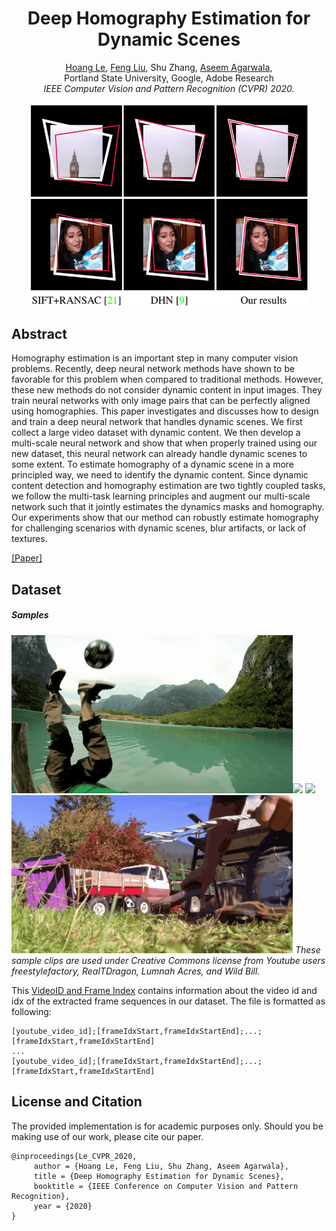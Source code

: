 <h1 align="center">Deep Homography Estimation for Dynamic Scenes</h1>
<p align="center">
<a href="lcmhoang.github.io">Hoang Le</a>, 
<a href="http://web.cecs.pdx.edu/~fliu/">Feng Liu</a>, 
Shu Zhang, 
<a href="http://www.agarwala.org/">Aseem Agarwala</a>,
<br>
Portland State University, Google, Adobe Research
<br>
<i>IEEE Computer Vision and Pattern Recognition  (CVPR) 2020.</i>
</p>

<p align="center" >
  <img src='./mics/fig1.png' width=450 alt="test"/>
</p>

## Abstract
Homography estimation is an important step in many computer vision problems. Recently, deep neural network methods have shown to be favorable for this problem when compared to traditional methods. However, these new methods do not consider dynamic content in input images. They train neural networks with only image pairs that can be perfectly aligned using homographies. This paper investigates and discusses how to design and train a deep neural network that handles dynamic scenes. We first collect a large video dataset with dynamic content. We then develop a multi-scale neural network and show that when properly trained using our new dataset, this neural network can already handle dynamic scenes to some extent. To estimate homography of a dynamic scene in a more principled way, we need to identify the dynamic content. Since dynamic content detection and homography estimation are two tightly coupled tasks, we follow the multi-task learning principles and augment our multi-scale network such that it jointly estimates the dynamics masks and homography. Our experiments show that our method can robustly estimate homography for challenging scenarios with dynamic scenes, blur artifacts, or lack of textures.

[[Paper]](https://github.com/lcmhoang/hmg-dynamics#deep-homography-estimation-for-dynamic-scenes)

## Dataset 
##### Samples 
<img src='./mics/5vEw60gYNFo.mp4_004027_004052_optimized.gif' width=450 ><img src='./mics/fP5I48j_ang.mp4_007642_007687_optimized.gif' width=450>
<img src='./mics/H3gsjINoZqM.mp4_003840_003871_optimized.gif' width=450><img src='./mics/BYeXtAlu1iM.mp4_003388_003412_optimized.gif' width=450>
*These sample clips are used under Creative Commons license from Youtube users freestylefactory, RealTDragon, Lumnah Acres, and Wild Bill.*

This [VideoID and Frame Index](./video_id_and_frame_idx.txt) contains information about the video id and idx of the extracted frame sequences in our dataset. The file is formatted as following:  
```
[youtube_video_id];[frameIdxStart,frameIdxStartEnd];...;[frameIdxStart,frameIdxStartEnd]  
...  
[youtube_video_id];[frameIdxStart,frameIdxStartEnd];...;[frameIdxStart,frameIdxStartEnd]
```

## License and Citation
The provided implementation is for academic purposes only. Should you be making use of our work, please cite our paper.

```
@inproceedings{Le_CVPR_2020,
     author = {Hoang Le, Feng Liu, Shu Zhang, Aseem Agarwala},
     title = {Deep Homography Estimation for Dynamic Scenes},
     booktitle = {IEEE Conference on Computer Vision and Pattern Recognition},
     year = {2020}
}
```

